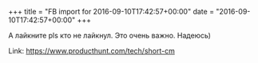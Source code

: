 +++
title = "FB import for 2016-09-10T17:42:57+00:00"
date = "2016-09-10T17:42:57+00:00"
+++

А лайкните pls кто не лайкнул. Это очень важно. Надеюсь)


Link: https://www.producthunt.com/tech/short-cm
